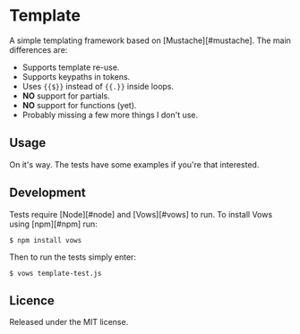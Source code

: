 Template
========

A simple templating framework based on [Mustache][#mustache]. The main
differences are:

 - Supports template re-use.
 - Supports keypaths in tokens.
 - Uses `{{$}}` instead of `{{.}}` inside loops.
 - __NO__ support for partials.
 - __NO__ support for functions (yet).
 - Probably missing a few more things I don't use.

Usage
-----

On it's way. The tests have some examples if you're that interested.

Development
-----------

Tests require [Node][#node] and [Vows][#vows] to run. To install Vows
using [npm][#npm] run:

    $ npm install vows

Then to run the tests simply enter:

    $ vows template-test.js

Licence
-------

Released under the MIT license.

